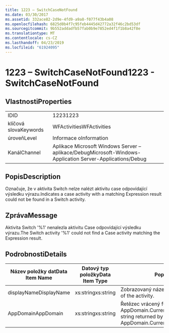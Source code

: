 ```yaml
---
title: 1223 – SwitchCaseNotFound
ms.date: 03/30/2017
ms.assetid: 332ace82-2d9e-4fd9-a9a8-f077f43b4a08
ms.openlocfilehash: 6825d0b4f7c95feb4445d42772a32f46c2bd53df
ms.sourcegitcommit: 9b552addadfb57fab0b9e7852ed4f1f1b8a42f8e
ms.translationtype: MT
ms.contentlocale: cs-CZ
ms.lasthandoff: 04/23/2019
ms.locfileid: "61924095"
---
```

# <a name="1223---switchcasenotfound"></a><span data-ttu-id="26683-102">1223 – SwitchCaseNotFound</span><span class="sxs-lookup"><span data-stu-id="26683-102">1223 - SwitchCaseNotFound</span></span>
## <a name="properties"></a><span data-ttu-id="26683-103">Vlastnosti</span><span class="sxs-lookup"><span data-stu-id="26683-103">Properties</span></span>  
  
|||  
|-|-|  
|<span data-ttu-id="26683-104">ID</span><span class="sxs-lookup"><span data-stu-id="26683-104">ID</span></span>|<span data-ttu-id="26683-105">1223</span><span class="sxs-lookup"><span data-stu-id="26683-105">1223</span></span>|  
|<span data-ttu-id="26683-106">klíčová slova</span><span class="sxs-lookup"><span data-stu-id="26683-106">Keywords</span></span>|<span data-ttu-id="26683-107">WFActivities</span><span class="sxs-lookup"><span data-stu-id="26683-107">WFActivities</span></span>|  
|<span data-ttu-id="26683-108">úroveň</span><span class="sxs-lookup"><span data-stu-id="26683-108">Level</span></span>|<span data-ttu-id="26683-109">Informace o</span><span class="sxs-lookup"><span data-stu-id="26683-109">Information</span></span>|  
|<span data-ttu-id="26683-110">Kanál</span><span class="sxs-lookup"><span data-stu-id="26683-110">Channel</span></span>|<span data-ttu-id="26683-111">Aplikace Microsoft Windows Server – aplikace/Debug</span><span class="sxs-lookup"><span data-stu-id="26683-111">Microsoft-Windows-Application Server-Applications/Debug</span></span>|  
  
## <a name="description"></a><span data-ttu-id="26683-112">Popis</span><span class="sxs-lookup"><span data-stu-id="26683-112">Description</span></span>  
 <span data-ttu-id="26683-113">Označuje, že v aktivita Switch nelze nalézt aktivitu case odpovídající výsledku výrazu.</span><span class="sxs-lookup"><span data-stu-id="26683-113">Indicates a case activity with a matching Expression result could not be found in a Switch activity.</span></span>  
  
## <a name="message"></a><span data-ttu-id="26683-114">Zpráva</span><span class="sxs-lookup"><span data-stu-id="26683-114">Message</span></span>  
 <span data-ttu-id="26683-115">Aktivita Switch '%1' nenalezla aktivitu Case odpovídající výsledku výrazu.</span><span class="sxs-lookup"><span data-stu-id="26683-115">The Switch activity '%1' could not find a Case activity matching the Expression result.</span></span>  
  
## <a name="details"></a><span data-ttu-id="26683-116">Podrobnosti</span><span class="sxs-lookup"><span data-stu-id="26683-116">Details</span></span>  
  
|<span data-ttu-id="26683-117">Název položky dat</span><span class="sxs-lookup"><span data-stu-id="26683-117">Data Item Name</span></span>|<span data-ttu-id="26683-118">Datový typ položky</span><span class="sxs-lookup"><span data-stu-id="26683-118">Data Item Type</span></span>|<span data-ttu-id="26683-119">Popis</span><span class="sxs-lookup"><span data-stu-id="26683-119">Description</span></span>|  
|--------------------|--------------------|-----------------|  
|<span data-ttu-id="26683-120">displayName</span><span class="sxs-lookup"><span data-stu-id="26683-120">DisplayName</span></span>|<span data-ttu-id="26683-121">xs:string</span><span class="sxs-lookup"><span data-stu-id="26683-121">xs:string</span></span>|<span data-ttu-id="26683-122">Zobrazovaný název aktivity.</span><span class="sxs-lookup"><span data-stu-id="26683-122">The display name of the activity.</span></span>|  
|<span data-ttu-id="26683-123">AppDomain</span><span class="sxs-lookup"><span data-stu-id="26683-123">AppDomain</span></span>|<span data-ttu-id="26683-124">xs:string</span><span class="sxs-lookup"><span data-stu-id="26683-124">xs:string</span></span>|<span data-ttu-id="26683-125">Řetězec vrácený funkcí AppDomain.CurrentDomain.FriendlyName.</span><span class="sxs-lookup"><span data-stu-id="26683-125">The string returned by AppDomain.CurrentDomain.FriendlyName.</span></span>|
